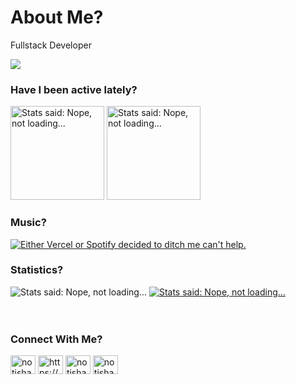 

# About Me?
Fullstack Developer <br />

<img src="https://komarev.com/ghpvc/?username=notishanthakur"> <br />

### Have I been active lately?

<img alt="Stats said: Nope, not loading..." height=150 src="https://github-readme-stats-ishan-thakurs-projects.vercel.app/api?username=notishanthakur&count_private=true&show_icons=true&theme=transparent&hide=stars,issues&include_all_commits=true" />    <img alt="Stats said: Nope, not loading..." height=150 src="https://github-readme-streak-stats.herokuapp.com?user=notishanthakur&theme=transparent&short_numbers=true" alt="GitHub Streak" />

### Music?
<a href="" target="_blank">
  <img 
    src="https://spotify-github-ishan-thakurs-projects.vercel.app/api/spotify?background_color=0d1117&border_color=ffffff"
    alt="Either Vercel or Spotify decided to ditch me can't help."
  >
</a>


### Statistics?

<img alt="Stats said: Nope, not loading..." src="https://github-profile-summary-cards.vercel.app/api/cards/profile-details?username=notishanthakur&show_icons=true&theme=transparent" />
<!--<img alt="Stats said: Nope, not loading..." src="https://github-readme-stats-ishan-thakurs-projects.vercel.app/api/top-langs/?username=notishanthakur&show_icons=true&theme=transparent" /> -->
<a href="" target="_blank">   <img src="https://github-readme-stats-ishan-thakurs-projects.vercel.app/api/wakatime?username=thakur&layout=compact&theme=transparent" alt="Stats said: Nope, not loading..."></a>

<br />



<br />
<br />

### Connect With Me?
<p align="left">
<a href="https://twitter.com/notishanthakur" target="blank"><img align="center" src="https://raw.githubusercontent.com/rahuldkjain/github-profile-readme-generator/master/src/images/icons/Social/twitter.svg" alt="notishanthakur" height="30" width="40" /></a>
<a href="https://linkedin.com/in/https://www.linkedin.com/in/ishanthakur/" target="blank"><img align="center" src="https://raw.githubusercontent.com/rahuldkjain/github-profile-readme-generator/master/src/images/icons/Social/linked-in-alt.svg" alt="https://www.linkedin.com/in/ishanthakur/" height="30" width="40" /></a>
<a href="https://instagram.com/notishanthakur" target="blank"><img align="center" src="https://raw.githubusercontent.com/rahuldkjain/github-profile-readme-generator/master/src/images/icons/Social/instagram.svg" alt="notishanthakur" height="30" width="40" /></a>
<a href="https://www.leetcode.com/notishanthakur" target="blank"><img align="center" src="https://raw.githubusercontent.com/rahuldkjain/github-profile-readme-generator/master/src/images/icons/Social/leet-code.svg" alt="notishanthakur" height="30" width="40" /></a>
</p>
